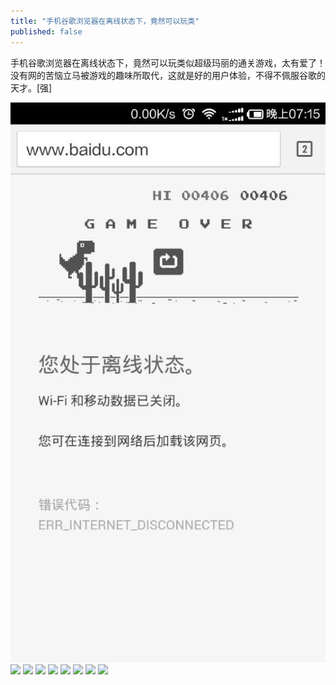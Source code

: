 ```yaml
---
title: "手机谷歌浏览器在离线状态下，竟然可以玩类"
published: false
---
```

手机谷歌浏览器在离线状态下，竟然可以玩类似超级玛丽的通关游戏，太有爱了！没有网的苦恼立马被游戏的趣味所取代，这就是好的用户体验，不得不佩服谷歌的天才。[强]

![](./1.jpg)
![](./2.jpg)
![](./3.jpg)
![](./4.jpg)
![](./5.jpg)
![](./6.jpg)
![](./7.jpg)
![](./8.jpg)
![](./9.jpg)
